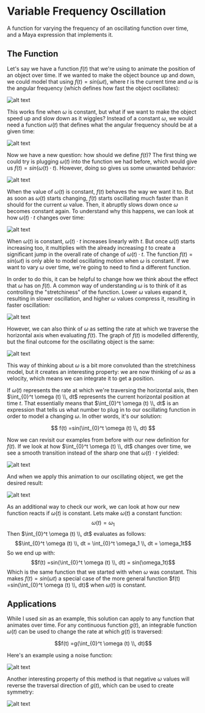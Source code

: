 # Variable Frequency Oscillation

A function for varying the frequency of an oscillating function over time, and a Maya expression that implements it.

## The Function

Let's say we have a function $f(t)$ that we're using to animate the position of an object over time. If we wanted to make the object bounce up and down, we could model that using $f(t) = sin(\omega t)$, where $t$ is the current time and $\omega$ is the angular frequency (which defines how fast the object oscillates):

![alt text](assets/SimpleSine_ManimCE_v0.18.0.gif)

This works fine when $\omega$ is constant, but what if we want to make the object speed up and slow down as it wiggles? Instead of a constant $\omega$, we would need a function $\omega (t)$ that defines what the angular frequency should be at a given time:

![alt text](assets/MysteryFunction_ManimCE_v0.18.0.gif)

Now we have a new question: how should we define $f(t)$? The first thing we could try is plugging $\omega (t)$ into the function we had before, which would give us $f(t) = sin(\omega (t) \cdot t)$. However, doing so gives us some unwanted behavior:

![alt text](assets/BadFunction_ManimCE_v0.18.0.gif)

When the value of $\omega (t)$ is constant, $f(t)$ behaves the way we want it to. But as soon as $\omega (t)$ starts changing, $f(t)$ starts oscillating much faster than it should for the current $\omega$ value. Then, it abruptly slows down once $\omega$ becomes constant again. To understand why this happens, we can look at how $\omega(t) \cdot t$ changes over time:

![alt text](assets/BadFunctionExplanation_ManimCE_v0.18.0.gif)

When $\omega (t)$ is constant, $\omega(t) \cdot t$ increases linearly with $t$. But once $\omega (t)$ starts increasing too, it multiplies with the already increasing $t$ to create a significant jump in the overall rate of change of $\omega(t)\cdot t$. The function $f(t) = sin(\omega t)$ is only able to model oscillating motion when $\omega$ is constant. If we want to vary $\omega$ over time, we're going to need to find a different function.

In order to do this, it can be helpful to change how we think about the effect that $\omega$ has on $f(t)$. A common way of understanding $\omega$ is to think of it as controlling the "stretchiness" of the function. Lower $\omega$ values expand it, resulting in slower oscillation, and higher $\omega$ values compress it, resulting in faster oscillation:

![alt text](assets/ExpandContract_ManimCE_v0.18.0.gif)

However, we can also think of $\omega$ as setting the rate at which we traverse the horizontal axis when evaluating $f(t)$. The graph of $f(t)$ is modelled differently, but the final outcome for the oscillating object is the same:

![alt text](assets/SpeedVariation_ManimCE_v0.18.0.gif)

This way of thinking about $\omega$ is a bit more convoluted than the stretchiness model, but it creates an interesting property: we are now thinking of $\omega$ as a velocity, which means we can integrate it to get a position. 

If $\omega (t)$ represents the rate at which we're traversing the horizontal axis, then $\int_{0}^t \omega (t) \\, dt$ represents the current horizontal position at time $t$. That essentially means that $\int_{0}^t \omega (t) \\, dt$ is an expression that tells us what number to plug in to our oscillating function in order to model a changing $\omega$. In other words, it's our solution:

$$ f(t) =sin(\int_{0}^t \omega (t) \\, dt) $$

Now we can revisit our examples from before with our new definition for $f(t)$. If we look at how $\int_{0}^t \omega (t) \\, dt$ changes over time, we see a smooth transition instead of the sharp one that $\omega (t) \cdot t$ yielded:

![alt text](assets/GoodFunctionExplanationLabeled_ManimCE_v0.18.0.gif)

And when we apply this animation to our oscillating object, we get the desired result:

![alt text](assets/MysteryFunctionLabeled_ManimCE_v0.18.0.gif)

As an additional way to check our work, we can look at how our new function reacts if $\omega(t)$ is constant. Lets make $\omega(t)$ a constant function:
$$\omega(t) = \omega_1$$
Then $\int_{0}^t \omega (t) \\, dt$ evaluates as follows:
$$\int_{0}^t \omega (t) \\, dt = \int_{0}^t \omega_1 \\, dt = \omega_1t$$
So we end up with:
$$f(t) =sin(\int_{0}^t \omega (t) \\, dt) = sin(\omega_1t)$$
Which is the same function that we started with when $\omega$ was constant. This makes $f(t)=sin(\omega t)$ a special case of the more general function $f(t) =sin(\int_{0}^t \omega (t) \\, dt)$ when $\omega(t)$ is constant.

## Applications

While I used $sin$ as an example, this solution can apply to any function that animates over time. For any continuous function $g(t)$, an integrable function $\omega(t)$ can be used to change the rate at which $g(t)$ is traversed:

$$f(t) =g(\int_{0}^t \omega (t) \\, dt)$$

Here's an example using a noise function:

![alt text](assets/NoiseFunctionLabeled_ManimCE_v0.18.0.gif)

Another interesting property of this method is that negative $\omega$ values will reverse the traversal direction of $g(t)$, which can be used to create symmetry:

![alt text](assets/NoiseFunctionBounce_ManimCE_v0.18.0.gif)